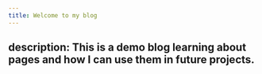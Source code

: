 ```yaml
---
title: Welcome to my blog
---
```

description: This is a demo blog learning about pages and how I can use them in future projects.
---
